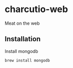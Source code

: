 charcutio-web
=============

Meat on the web

Installation
------------

Install mongodb

    brew install mongodb
